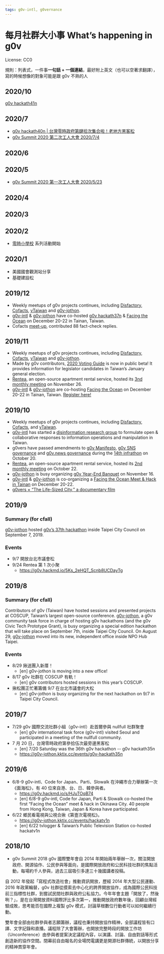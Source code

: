 ```yaml
---
tags: g0v-intl, g0vernance
---
```

每月社群大小事 What’s happening in g0v
=====

License: CC0

規則：列表式，一件事**一句話 + 一個連結**，最好附上英文（也可以空著求翻譯），寫的時候想像的對象可能是跟 g0v 不熟的人

## 2020/10
[g0v hackath41n](https://beta.hackfoldr.org/g0v-hackath41n)


## 2020/7
- [g0v hackath40n | 台灣零時政府第肆拾次集合啦！老地方黑客松](https://g0v-jothon.kktix.cc/events/g0v-hackath40n)
- [g0v Summit 2020 第二次工人大會 2020/7/4](https://g0v.hackmd.io/@summit2020/book/%2FpgXjwj0UR8qLeH_KmitUfw)

## 2020/6

## 2020/5
- [g0v Summit 2020 第一次工人大會 2020/5/23](https://g0v.hackmd.io/@summit2020/book/%2FpgXjwj0UR8qLeH_KmitUfw)

## 2020/4

## 2020/3

## 2020/2
- [零時小學校](https://sch001.g0v.tw/) 系列活動開始

## 2020/1
- 美國國會觀測站分享
- 基礎建設松

## 2019/12
- Weekly meetups of g0v projects continues, including [Disfactory](https://beta.hackfoldr.org/Disfactory/), [Cofacts](https://beta.hackfoldr.org/cofacts/), [vTaiwan](https://vtw.link/) and [g0v-jothon](https://jothon.g0v.tw/).
- [g0v-intl](https://g0v.hackmd.io/xPY1TpjhQuWtWgIEf6Y2pw) & [g0v-jothon](https://jothon.g0v.tw/) have co-hosted [g0v hackath37n](https://beta.hackfoldr.org/g0v-hackath37n) &  [Facing the Ocean](https://tinyurl.com/ftofto) on December 20-22 in Tainan, Taiwan.
- Cofacts [meet-up](https://cofacts.kktix.cc/events/cofacteditor17?fbclid=IwAR1RsosRjx9T85f0nRaZebH7W9Yi8LhXuE2g-nRM3NaXdPf2DL5_q_U_H10), contributed 88 fact-check replies.

## 2019/11
- Weekly meetups of g0v projects continues, including [Disfactory](https://beta.hackfoldr.org/Disfactory/), [Cofacts](https://beta.hackfoldr.org/cofacts/), [vTaiwan](https://vtw.link/) and [g0v-jothon](https://jothon.g0v.tw/).
- Made by g0v contributors, [2020 Voting Guide](https://vote.ly.g0v.tw/) is now in public beta! It provides information for legislator candidates in Taiwan’s January general election.
- [Rentea](http://bit.ly/rentea), an open-source apartment rental service, hosted its [3nd monthly meeting](https://g0v.hackmd.io/HxaK_K_ATU63MRMjfz4XCA) on November 26.
- [g0v-intl](https://g0v.hackmd.io/xPY1TpjhQuWtWgIEf6Y2pw) & [g0v-jothon](https://jothon.g0v.tw/) are co-hosting [Facing the Ocean](https://g0v.hackmd.io/O-Yj2fBPREefIHQFOEyfYQ) on December 20-22 in Tainan, Taiwan. [Register here!](https://forms.gle/nhqJgWkuKqbaGwdx8)

## 2019/10
- Weekly meetups of g0v projects continues, including [Disfactory](https://beta.hackfoldr.org/Disfactory/), [Cofacts](https://beta.hackfoldr.org/cofacts/), and [vTaiwan](https://vtw.link/).
- [g0v-intl](https://g0v.hackmd.io/xPY1TpjhQuWtWgIEf6Y2pw) has started a [disinformation research group](https://g0v.hackmd.io/6ZbDhEwbR1mclAh-ws1B9A?both) to formulate open & collaborative responses to information operations and manipulation in Taiwan.
- g0vers have passed amendments to [g0v Manifesto](https://g0v.hackmd.io/x-ngci7LQ1-UrAFKL5FLAQ), [g0v SNS governance](https://g0v.hackmd.io/THKRsDsNRXGsa_0zFUn3Gw) and [g0v.news governance](https://g0v.hackmd.io/t5qvF5BARUa0yEKYdNG7QA) during the [14th infrathon](https://g0v.hackmd.io/u8tCNzdvS2C_qFHvvkAmMg) on October 20.
- [Rentea](https://beta.hackfoldr.org/rentea/), an open-source apartment rental service, hosted its [2nd monthly meeting](https://g0v.hackmd.io/ECX2qx0FSRC0zsOU7TP36w) on October 22.
- [g0v-jothon](https://jothon.g0v.tw/) is busy organizing [g0v Year-End Banquet](https://g0v-jothon.kktix.cc/events/g0v-year-end-banquet-2019) on November 16.
- [g0v-intl](https://g0v.hackmd.io/xPY1TpjhQuWtWgIEf6Y2pw) & [g0v-jothon](https://jothon.g0v.tw/) is co-organizing a [Facing the Ocean Meet & Hack in Tainan](https://g0v.hackmd.io/O-Yj2fBPREefIHQFOEyfYQ) on December 20-22.
- [g0vers × “The Life-Sized City,” a documentary film](https://g0v.hackmd.io/o6FWLdzNSy6-Eo0IJJo0aw)

## 2019/9
### Summary (for cfall)
[g0v-jothon](https://jothon.g0v.tw/) hosted [g0v’s 37th hackathon](https://beta.hackfoldr.org/g0v-hackath36n) inside Taipei City Council on September 7, 2019.

### Events
- 9/7 開放台北市議會松
- 9/24 Rentea 第 1 次小聚
    - https://g0v.hackmd.io/5Ks_2eHQT_Scnb8UCDayTg

## 2019/8

### Summary (for cfall)
Contributors of g0v (Taiwan) have hosted sessions and presented projects at COSCUP, Taiwan’s largest open-source conference. [g0v-jothon](https://jothon.g0v.tw/), a g0v community task force in charge of hosting g0v hackathons (and the g0v Civic Tech Prototype Grant), is busy organizing a special edition hackathon that will take place on September 7th, inside Taipei City Council. On August 29, [g0v-jothon](https://jothon.g0v.tw/) moved into its new, independent office inside NPO Hub Taipei.

### Events

- 8/29 揪送團入新厝！
    - [en] g0v-jothon is moving into a new office!
- 8/17 g0v 社群在 COSCUP 有軌！
    - [en] g0v contributors hosted sessions in this year’s COSCUP.
- 揪松團正忙著籌備 9/7 在台北市議會的大松
    - [en] g0v-jothon is busy organizing for the next hackathon on 9/7 in Taipei City Council.

## 2019/7
- 7/29 g0v 國際交流社群小組（g0v-intl）赴首爾參與 nullfull 社群聚會
    - [en] g0v international task force (g0v-intl) visited Seoul and participated in a meeting of the nullfull community.
- 7 月 20 日，台灣零時政府第參拾伍次最旁邊黑客松
    - [en] 7/20 Saturday was the 36th g0v hackathon -- g0v hackath35n
    - https://g0v-jothon.kktix.cc/events/g0v-hackath35n

## 2019/6
- 6/8-9 g0v-intl、Code for Japan、Parti、Slowalk 在沖繩市合力舉辦第一次《面海松》，有 40 位來自港、台、日、韓參與者。
    - https://g0v.hackmd.io/s/HJuTOqB74
    - [en] 6/8-9 g0v-intl, Code for Japan, Parti & Slowalk co-hosted the first “Facing the Ocean” meet & hack in Okinawa City. 40 people from Hong Kong, Taiwan, Japan & Korea have participated.
- 6/22 鄉民看電視與公視合揪《第壹次電視松》。
    - https://g0v-jothon.kktix.cc/events/hackatv1n
    - [en] 6/22 tvlogger & Taiwan’s Public Television Station co-hosted hackatv1n


## 2018/10

- g0v Summit 2018
g0v 國際雙年會自 2014 年開始兩年舉辦一次，關注開放政府、開源協作、公民參與等面向，是國際開放政府和公民科技社群的焦點活動，每場約千人參與，過去三屆吸引多達三十幾國講者投稿。

自 2012 年發起「寫程式改造社會」推動資訊開放，歷經 2014 年大型公民運動、2016 年政黨輪替，g0v 社群從摸索去中心化的跨界開放協作，成為國際公民科技前三指標性社群，到嘗試民間社群與政府公私協力。今年年會主題「開放了，然後咧？」，是在台灣開放資料國際評比多次第一，推動開放政府數年後，回顧台灣經驗成敗，思考能否在國際上複製 g0v 模式，討論草根數位行動者可以如何繼續行動。

雙年會全部由社群參與者志願籌辦，議程也秉持開放協作精神，全部議程皆有口譯、文字記錄和直播。議程除了大會籌辦，也開放完整時段的開放工作坊（Unconference）由參與者提案決定議程內容，以演講、討論、自由對話等形式創造新的協作空間。閉幕前自由報名的全場閃電講更是開源社群傳統，以開放分享的精神貫穿年會。



